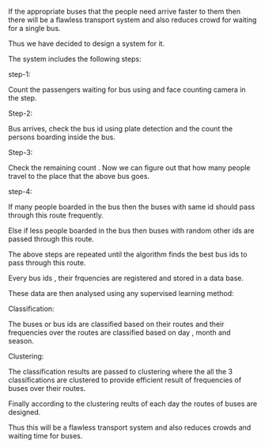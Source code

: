 If the appropriate buses that the people need arrive faster to them then there will be a flawless transport system and also reduces crowd for waiting for a single bus.

Thus we have decided to design a system for it.

The system includes the following steps:

step-1:

Count the passengers waiting for bus using and face counting camera in the step.

Step-2:

Bus arrives, check the bus id using plate detection and the count the persons boarding inside the bus.

Step-3:

Check the remaining count . Now we can figure out that how many people travel to the place that the above bus goes.

step-4:

If many people boarded in the bus then the buses with same id should pass through this route frequently.

Else if less people boarded in the bus then buses with random other ids are passed through this route. 


The above steps are repeated until the algorithm finds the best bus ids to pass through this route.

Every bus ids , their frquencies are registered and stored in a data base.

These data are then analysed using any supervised learning method:

Classification:

The buses or bus ids are classified based on their routes and their frequencies over the routes are classified based on day , month and season.

Clustering:

The classification results are passed to clustering where the all the 3 classifications are clustered to provide efficient result of frequencies of buses over their routes.

Finally according to the clustering reults of each day the routes of buses are designed.

Thus this will be a flawless transport system and also reduces crowds and waiting time for buses.
